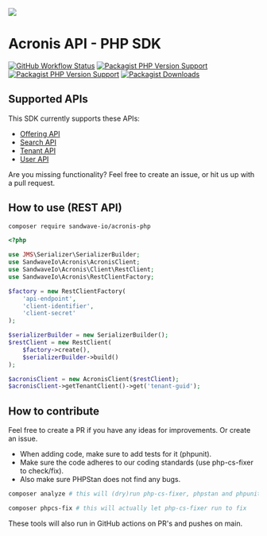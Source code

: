 [![](https://user-images.githubusercontent.com/60096509/91668964-54ecd500-eb11-11ea-9c35-e8f0b20b277a.png)](https://sandwave.io)


# Acronis API - PHP SDK

[![GitHub Workflow Status](https://img.shields.io/github/actions/workflow/status/sandwave-io/acronis-php/ci.yml?branch=main)](https://packagist.org/packages/sandwave-io/acronis-php)
[![Packagist PHP Version Support](https://img.shields.io/packagist/php-v/sandwave-io/acronis-php)](https://packagist.org/packages/sandwave-io/acronis-php)
[![Packagist PHP Version Support](https://img.shields.io/packagist/v/sandwave-io/acronis-php)](https://packagist.org/packages/sandwave-io/acronis-php)
[![Packagist Downloads](https://img.shields.io/packagist/dt/sandwave-io/acronis-php)](https://packagist.org/packages/sandwave-io/acronis-php)

## Supported APIs

This SDK currently supports these APIs:

* [Offering API](https://eu5-cloud.acronis.com/mc/api/2/doc#offering_items)
* [Search API](https://eu5-cloud.acronis.com/mc/api/2/doc#search)
* [Tenant API](https://eu5-cloud.acronis.com/mc/api/2/doc#tenants)
* [User API](https://eu5-cloud.acronis.com/mc/api/2/doc#users)

Are you missing functionality? Feel free to create an issue, or hit us up with a pull request.

## How to use (REST API)

```bash
composer require sandwave-io/acronis-php
```

```php
<?php

use JMS\Serializer\SerializerBuilder;
use SandwaveIo\Acronis\AcronisClient;
use SandwaveIo\Acronis\Client\RestClient;
use SandwaveIo\Acronis\RestClientFactory;

$factory = new RestClientFactory(
    'api-endpoint',
    'client-identifier',
    'client-secret'
);

$serializerBuilder = new SerializerBuilder();
$restClient = new RestClient(
    $factory->create(),
    $serializerBuilder->build()
);

$acronisClient = new AcronisClient($restClient);
$acronisClient->getTenantClient()->get('tenant-guid');
```

## How to contribute

Feel free to create a PR if you have any ideas for improvements. Or create an issue.

* When adding code, make sure to add tests for it (phpunit).
* Make sure the code adheres to our coding standards (use php-cs-fixer to check/fix).
* Also make sure PHPStan does not find any bugs.

```bash
composer analyze # this will (dry)run php-cs-fixer, phpstan and phpunit

composer phpcs-fix # this will actually let php-cs-fixer run to fix
```

These tools will also run in GitHub actions on PR's and pushes on main.
